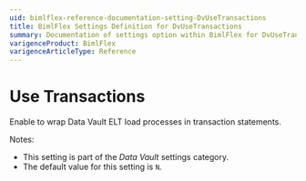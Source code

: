 ```yaml
---
uid: bimlflex-reference-documentation-setting-DvUseTransactions
title: BimlFlex Settings Definition for DvUseTransactions
summary: Documentation of settings option within BimlFlex for DvUseTransactions
varigenceProduct: BimlFlex
varigenceArticleType: Reference
---
```


# Use Transactions

Enable to wrap Data Vault ELT load processes in transaction statements.

Notes:

* This setting is part of the *Data Vault* settings category.
* The default value for this setting is `N`.